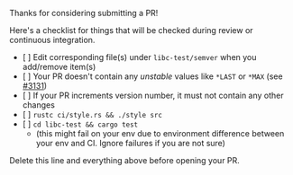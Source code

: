 Thanks for considering submitting a PR!

Here's a checklist for things that will be checked during review or continuous integration.

- \[ ] Edit corresponding file(s) under `libc-test/semver` when you add/remove item(s)
- \[ ] Your PR doesn't contain any *unstable* values like `*LAST` or `*MAX` (see [#3131](https://github.com/rust-lang/libc/issues/3131))
- \[ ] If your PR increments version number, it must not contain any other changes
- \[ ] `rustc ci/style.rs && ./style src`
- \[ ] `cd libc-test && cargo test`
  - (this might fail on your env due to environment difference between your env and CI. Ignore failures if you are not sure)

Delete this line and everything above before opening your PR.
